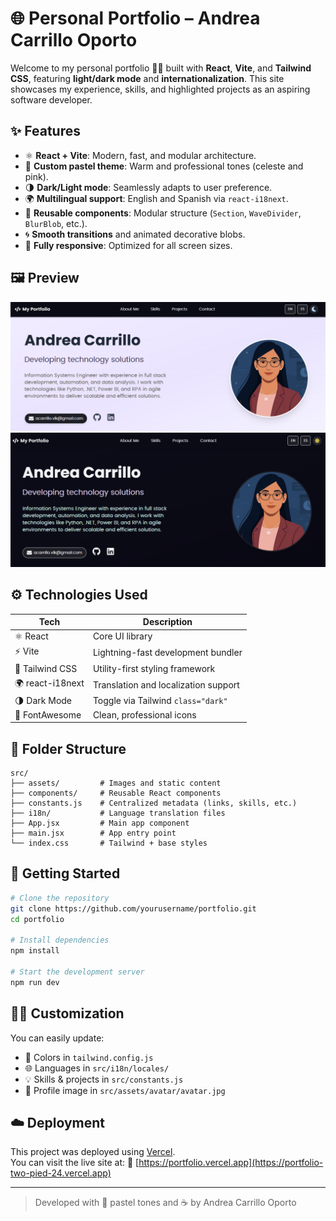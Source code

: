 # 🌐 Personal Portfolio – Andrea Carrillo Oporto

Welcome to my personal portfolio 👩‍💻 built with **React**, **Vite**, and **Tailwind CSS**, featuring **light/dark mode** and **internationalization**. This site showcases my experience, skills, and highlighted projects as an aspiring software developer.

## ✨ Features

- ⚛️ **React + Vite**: Modern, fast, and modular architecture.
- 🎨 **Custom pastel theme**: Warm and professional tones (celeste and pink).
- 🌗 **Dark/Light mode**: Seamlessly adapts to user preference.
- 🌍 **Multilingual support**: English and Spanish via `react-i18next`.
- 🧩 **Reusable components**: Modular structure (`Section`, `WaveDivider`, `BlurBlob`, etc.).
- 🌀 **Smooth transitions** and animated decorative blobs.
- 📱 **Fully responsive**: Optimized for all screen sizes.

## 🖼️ Preview

![Light Mode Preview](./src/assets/preview-light.png)
![Dark Mode Preview](./src/assets/preview-dark.png)

## ⚙️ Technologies Used

| Tech             | Description                          |
| ---------------- | ------------------------------------ |
| ⚛️ React         | Core UI library                      |
| ⚡ Vite          | Lightning-fast development bundler   |
| 🎨 Tailwind CSS  | Utility-first styling framework      |
| 🌍 react-i18next | Translation and localization support |
| 🌗 Dark Mode     | Toggle via Tailwind `class="dark"`   |
| 💠 FontAwesome   | Clean, professional icons            |

## 📁 Folder Structure

```
src/
├── assets/         # Images and static content
├── components/     # Reusable React components
├── constants.js    # Centralized metadata (links, skills, etc.)
├── i18n/           # Language translation files
├── App.jsx         # Main app component
├── main.jsx        # App entry point
└── index.css       # Tailwind + base styles
```

## 🚀 Getting Started

```bash
# Clone the repository
git clone https://github.com/yourusername/portfolio.git
cd portfolio

# Install dependencies
npm install

# Start the development server
npm run dev
```

## 🧑‍🎨 Customization

You can easily update:

- 🎨 Colors in `tailwind.config.js`
- 🌐 Languages in `src/i18n/locales/`
- 💡 Skills & projects in `src/constants.js`
- 📸 Profile image in `src/assets/avatar/avatar.jpg`

## ☁️ Deployment

This project was deployed using [Vercel](https://vercel.com).  
You can visit the live site at: 🔗 [https://portfolio.vercel.app](https://portfolio-two-pied-24.vercel.app)

---

> Developed with 💙 pastel tones and ☕ by Andrea Carrillo Oporto
